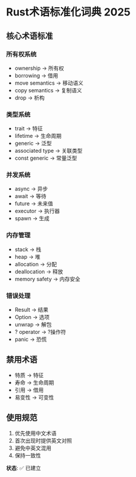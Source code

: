 # Rust术语标准化词典 2025

## 核心术语标准

### 所有权系统

- ownership → 所有权
- borrowing → 借用  
- move semantics → 移动语义
- copy semantics → 复制语义
- drop → 析构

### 类型系统

- trait → 特征
- lifetime → 生命周期
- generic → 泛型
- associated type → 关联类型
- const generic → 常量泛型

### 并发系统

- async → 异步
- await → 等待
- future → 未来值
- executor → 执行器
- spawn → 生成

### 内存管理

- stack → 栈
- heap → 堆
- allocation → 分配
- deallocation → 释放
- memory safety → 内存安全

### 错误处理

- Result → 结果
- Option → 选项
- unwrap → 解包
- ? operator → ?操作符
- panic → 恐慌

## 禁用术语

- 特质 → 特征
- 寿命 → 生命周期
- 引用 → 借用
- 易变性 → 可变性

## 使用规范

1. 优先使用中文术语
2. 首次出现时提供英文对照
3. 避免中英文混用
4. 保持一致性

**状态**: ✅ 已建立
